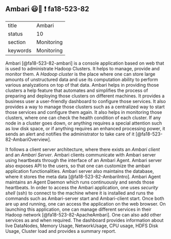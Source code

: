 ## Ambari :smiley::wave: :exclamation: fa18-523-82


|          |            |
| -------- | ---------- |
| title    | Ambari     | 
| status   | 10         |
| section  | Monitoring |
| keywords | Monitoring |



Ambari [@fa18-523-82-ambari] is a console application based on web that is used to administrate Hadoop Clusters. It helps to manage, provide and monitor them. A *Hadoop cluster* is the place where one can store large amounts of unstructured data and use its computation ability to perform various analyzations on top of that data. Ambari helps in providing those clusters a help feature that automates and simplifies the process of preparing and deploying those clusters on different machines. It provides a business user a user-friendly dashboard to configure those services. It also provides a way to manage those clusters such as a centralized way to start those services and configure them again. It also helps in monitoring those clusters, where one can check the health condition of each cluster. If any node in a cluster goes down, or anything requires a special attention such as low disk space, or if anything requires an enhanced processing power, it sends an alert and notifies the administrator to take care of it [@fa18-523-82-AmbariOverview]. 

It follows a client server architecture, where there exists an *Ambari client* and an *Ambari Server*. Ambari clients communicate with Ambari server using heartbeats through the interface of an Ambari Agent. Ambari server also exposes API to the users, so that one can customize the ambari application functionalities. Ambari server also maintains the database, where it stores the meta data [@fa18-523-82-AmbariIntro]. Ambari Agent maintains an Agent Daemon which runs continuously and sends those heartbeats. In order to access the Ambari application, one uses *security shell* (ssh) to connect to the machine where it is installed and runs the commands such as Ambari-server start and Ambari-client start. Once both are up and running, one can access the application on the web browser. On launching this application, one can manage different services in their Hadoop network [@fa18-523-82-ApacheAmbari]. One can also add other services as and when required. The dashboard provides information about live DataNodes, Memory Usage, NetworkUsage, CPU usage, HDFS Disk Usage, Cluster load and provides a summary report.

     
